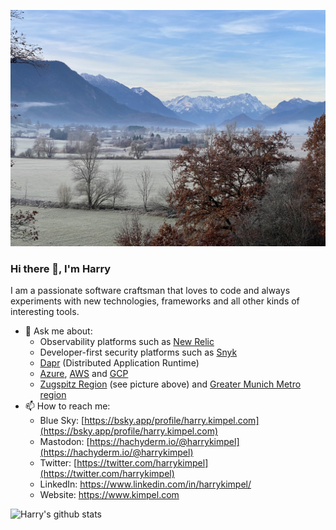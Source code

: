 ![Zugspitz region](./background-fall-web.jpg)

### Hi there 👋, I'm Harry

I am a passionate software craftsman that loves to code and always experiments with new technologies, frameworks and all other kinds of interesting tools.

- 💬 Ask me about:
  - Observability platforms such as [New Relic](https://www.newrelic.com)
  - Developer-first security platforms such as [Snyk](https://snyk.io/)
  - [Dapr](https://dapr.io/) (Distributed Application Runtime)
  - [Azure](https://azure.microsoft.com/en-us/), [AWS](https://aws.amazon.com/) and [GCP](https://cloud.google.com/)
  - [Zugspitz Region](https://www.zugspitz-region.de/) (see picture above) and [Greater Munich Metro region](https://www.metropolregion-muenchen.eu/)
- 📫 How to reach me:
  - Blue Sky: [https://bsky.app/profile/harry.kimpel.com](https://bsky.app/profile/harry.kimpel.com)
  - Mastodon: [https://hachyderm.io/@harrykimpel](https://hachyderm.io/@harrykimpel)
  - Twitter: [https://twitter.com/harrykimpel](https://twitter.com/harrykimpel)
  - LinkedIn: <https://www.linkedin.com/in/harrykimpel/>
  - Website: <https://www.kimpel.com>

![Harry's github stats](https://github-readme-stats.vercel.app/api?username=harrykimpel&show_icons=true)
